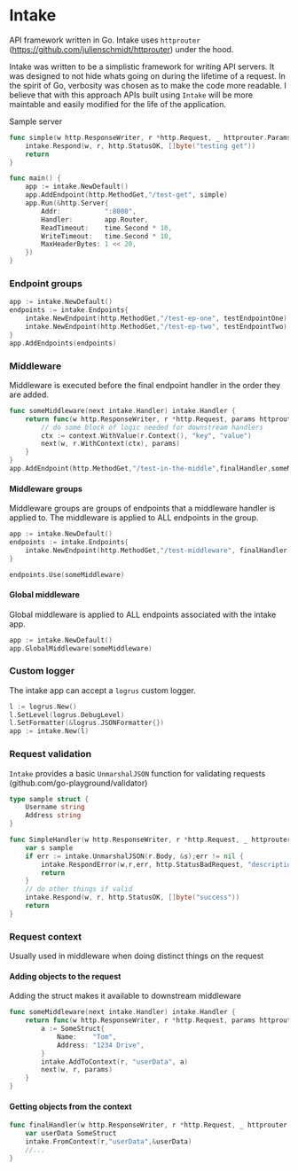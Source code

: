 # Intake
API framework written in Go. Intake uses `httprouter` (https://github.com/julienschmidt/httprouter) under the hood. 

Intake was written to be a simplistic framework for writing API servers. It was designed to not hide whats going on 
during the lifetime of a request. In the spirit of Go, verbosity was chosen as to make the code more readable. I 
believe that with this approach APIs built using `Intake` will be more maintable and easily modified for the life of 
the application.

Sample server
```go
func simple(w http.ResponseWriter, r *http.Request, _ httprouter.Params) {
	intake.Respond(w, r, http.StatusOK, []byte("testing get"))
	return
}

func main() {
	app := intake.NewDefault()
	app.AddEndpoint(http.MethodGet,"/test-get", simple)
	app.Run(&http.Server{
		Addr:           ":8000",
		Handler:        app.Router,
		ReadTimeout:    time.Second * 10,
		WriteTimeout:   time.Second * 10,
		MaxHeaderBytes: 1 << 20,
	})
}
```

### Endpoint groups
```go
app := intake.NewDefault()
endpoints := intake.Endpoints{
    intake.NewEndpoint(http.MethodGet,"/test-ep-one", testEndpointOne),
    intake.NewEndpoint(http.MethodGet,"/test-ep-two", testEndpointTwo),
}
app.AddEndpoints(endpoints)
```

### Middleware
Middleware is executed before the final endpoint handler in the order they are added.
```go
func someMiddleware(next intake.Handler) intake.Handler {
    return func(w http.ResponseWriter, r *http.Request, params httprouter.Params) {
        // do some block of logic needed for downstream handlers
        ctx := context.WithValue(r.Context(), "key", "value")
        next(w, r.WithContext(ctx), params)
    }
}
app.AddEndpoint(http.MethodGet,"/test-in-the-middle",finalHandler,someMiddleware)
```

#### Middleware groups
Middleware groups are groups of endpoints that a middleware handler is applied to. 
The middleware is applied to ALL endpoints in the group. 
```go
app := intake.NewDefault()
endpoints := intake.Endpoints{
    intake.NewEndpoint(http.MethodGet,"/test-middleware", finalHandler),
}

endpoints.Use(someMiddleware)
```

#### Global middleware
Global middleware is applied to ALL endpoints associated with the intake app. 
```go
app := intake.NewDefault()
app.GlobalMiddleware(someMiddleware)
```

### Custom logger
The intake app can accept a `logrus` custom logger.
```go 
l := logrus.New()
l.SetLevel(logrus.DebugLevel)
l.SetFormatter(&logrus.JSONFormatter{})
app := intake.New(l)
```

### Request validation
`Intake` provides a basic `UnmarshalJSON` function for validating requests (github.com/go-playground/validator)
```go
type sample struct {
	Username string
	Address string
}

func SimpleHandler(w http.ResponseWriter, r *http.Request, _ httprouter.Params) {
	var s sample
	if err := intake.UnmarshalJSON(r.Body, &s);err != nil {
		intake.RespondError(w,r,err, http.StatusBadRequest, "description of error here")
		return
	}
	// do other things if valid 
	intake.Respond(w, r, http.StatusOK, []byte("success"))
	return
}
```

### Request context
Usually used in middleware when doing distinct things on the request

#### Adding objects to the request
Adding the struct makes it available to downstream middleware
```go
func someMiddleware(next intake.Handler) intake.Handler {
	return func(w http.ResponseWriter, r *http.Request, params httprouter.Params) {
		a := SomeStruct{
			Name:    "Tom",
			Address: "1234 Drive",
		}
		intake.AddToContext(r, "userData", a)
		next(w, r, params)
	}
}
```
#### Getting objects from the context
```go
func finalHandler(w http.ResponseWriter, r *http.Request, _ httprouter.Params) {
	var userData SomeStruct
	intake.FromContext(r,"userData",&userData)
    //...
}
```

